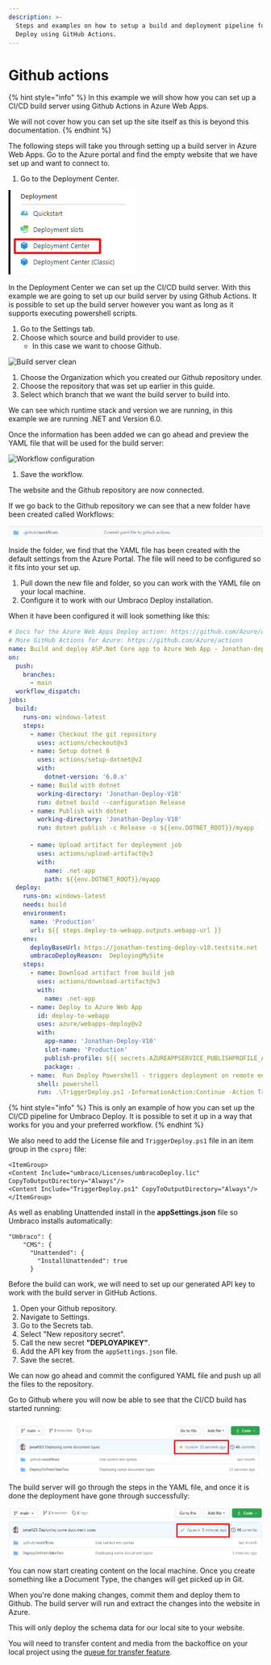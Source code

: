 ```yaml
---
description: >-
  Steps and examples on how to setup a build and deployment pipeline for Umbraco
  Deploy using GitHub Actions.
---
```


# Github actions

{% hint style="info" %}
In this example we will show how you can set up a CI/CD build server using Github Actions in Azure Web Apps.

We will not cover how you can set up the site itself as this is beyond this documentation.
{% endhint %}

The following steps will take you through setting up a build server in Azure Web Apps. Go to the Azure portal and find the empty website that we have set up and want to connect to.

1. Go to the Deployment Center.

![Azure deployments](<../../../../10/umbraco-deploy/getting-started/images/Deployment-center (1).png>)

In the Deployment Center we can set up the CI/CD build server. With this example we are going to set up our build server by using Github Actions. It is possible to set up the build server however you want as long as it supports executing powershell scripts.

1. Go to the Settings tab.
2. Choose which source and build provider to use.
   * In this case we want to choose Github.

![Build server clean](../images/Build-server-v10.png)

1. Choose the Organization which you created our Github repository under.
2. Choose the repository that was set up earlier in this guide.
3. Select which branch that we want the build server to build into.

We can see which runtime stack and version we are running, in this example we are running .NET and Version 6.0.

Once the information has been added we can go ahead and preview the YAML file that will be used for the build server:

![Workflow configuration](../images/workflow-preview-v10.png)

1. Save the workflow.

The website and the Github repository are now connected.

If we go back to the Github repository we can see that a new folder have been created called Workflows:

![Workflows](<../../../../10/umbraco-deploy/getting-started/images/workflows (1) (1).png>)

Inside the folder, we find that the YAML file has been created with the default settings from the Azure Portal. The file will need to be configured so it fits into your set up.

1. Pull down the new file and folder, so you can work with the YAML file on your local machine.
2. Configure it to work with our Umbraco Deploy installation.

When it have been configured it will look something like this:

```yaml
# Docs for the Azure Web Apps Deploy action: https://github.com/Azure/webapps-deploy
# More GitHub Actions for Azure: https://github.com/Azure/actions
name: Build and deploy ASP.Net Core app to Azure Web App - Jonathan-deploy-v10
on:
  push:
    branches:
      - main
  workflow_dispatch:
jobs:
  build:
    runs-on: windows-latest
    steps:
      - name: Checkout the git repository
        uses: actions/checkout@v3
      - name: Setup dotnet 6
        uses: actions/setup-dotnet@v2
        with:
          dotnet-version: '6.0.x'
      - name: Build with dotnet
        working-directory: 'Jonathan-Deploy-V10'
        run: dotnet build --configuration Release
      - name: Publish with dotnet
        working-directory: 'Jonathan-Deploy-V10'
        run: dotnet publish -c Release -o ${{env.DOTNET_ROOT}}/myapp
        
      - name: Upload artifact for deployment job
        uses: actions/upload-artifact@v3
        with:
          name: .net-app
          path: ${{env.DOTNET_ROOT}}/myapp
  deploy:
    runs-on: windows-latest
    needs: build
    environment:
      name: 'Production'
      url: ${{ steps.deploy-to-webapp.outputs.webapp-url }}
    env:
      deployBaseUrl: https://jonathan-testing-deploy-v10.testsite.net
      umbracoDeployReason:  DeployingMySite
    steps:
      - name: Download artifact from build job
        uses: actions/download-artifact@v3
        with:
          name: .net-app
      - name: Deploy to Azure Web App
        id: deploy-to-webapp
        uses: azure/webapps-deploy@v2
        with:
          app-name: 'Jonathan-Deploy-V10'
          slot-name: 'Production'
          publish-profile: ${{ secrets.AZUREAPPSERVICE_PUBLISHPROFILE_ABC78A5A9E9FG07F87E8R5G9H9J0J7J8 }}
          package: .
      - name:  Run Deploy Powershell - triggers deployment on remote env
        shell: powershell
        run: .\TriggerDeploy.ps1 -InformationAction:Continue -Action TriggerWithStatus -ApiKey ${{ secrets.deployApiKey }} -BaseUrl  ${{ env.deployBaseUrl }} -Reason  ${{ env.umbracoDeployReason }} -Verbose       
```

{% hint style="info" %}
This is only an example of how you can set up the CI/CD pipeline for Umbraco Deploy. It is possible to set it up in a way that works for you and your preferred workflow.
{% endhint %}

We also need to add the License file and `TriggerDeploy.ps1` file in an item group in the `csproj` file:

```
<ItemGroup>
<Content Include="umbraco/Licenses/umbracoDeploy.lic" CopyToOutputDirectory="Always"/>
<Content Include="TriggerDeploy.ps1" CopyToOutputDirectory="Always"/>
</ItemGroup>
```

As well as enabling Unattended install in the **appSettings.json** file so Umbraco installs automatically:

```
"Umbraco": {
    "CMS": {
      "Unattended": {
        "InstallUnattended": true
      }
```

Before the build can work, we will need to set up our generated API key to work with the build server in GitHub Actions.

1. Open your Github repository.
2. Navigate to Settings.
3. Go to the Secrets tab.
4. Select "New repository secret".
5. Call the new secret **"DEPLOYAPIKEY"**.
6. Add the API key from the `appSettings.json` file.
7. Save the secret.

We can now go ahead and commit the configured YAML file and push up all the files to the repository.

Go to Github where you will now be able to see that the CI/CD build has started running:

![Deployment build started](<../../../../10/umbraco-deploy/getting-started/images/Deploying-meta-data (1) (1).png>)

The build server will go through the steps in the YAML file, and once it is done the deployment have gone through successfully:

![Deployment Complete](<../../../../10/umbraco-deploy/getting-started/images/deployment-complete (1).png>)

You can now start creating content on the local machine. Once you create something like a Document Type, the changes will get picked up in Git.

When you're done making changes, commit them and deploy them to Github. The build server will run and extract the changes into the website in Azure.

This will only deploy the schema data for our local site to your website.

You will need to transfer content and media from the backoffice on your local project using the [queue for transfer feature](../../deployment-workflow/content-transfer.md).
